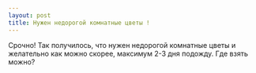 ```yaml
---
layout: post 
title: Нужен недорогой комнатные цветы ! 
--- 
```

Срочно! Так получилось, что нужен недорогой комнатные цветы и желательно как можно скорее, максимум 2-3 дня подожду. Где взять можно?